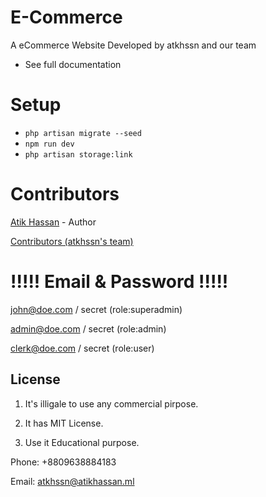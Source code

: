 # E-Commerce

A eCommerce Website Developed by atkhssn and our team

- See full documentation

# Setup
* `php artisan migrate --seed`
* `npm run dev`
* `php artisan storage:link`

# Contributors
[Atik Hassan](http://atikhassan.ml) - Author

[Contributors (atkhssn's team)](http://blog.atikhassan.ml)


# !!!!! Email & Password !!!!!

john@doe.com / secret (role:superadmin)

admin@doe.com / secret (role:admin)

clerk@doe.com / secret (role:user)


## License
1. It's illigale to use any commercial pirpose.

2. It has MIT License.

3. Use it Educational purpose.




Phone: +8809638884183

Email: atkhssn@atikhassan.ml
